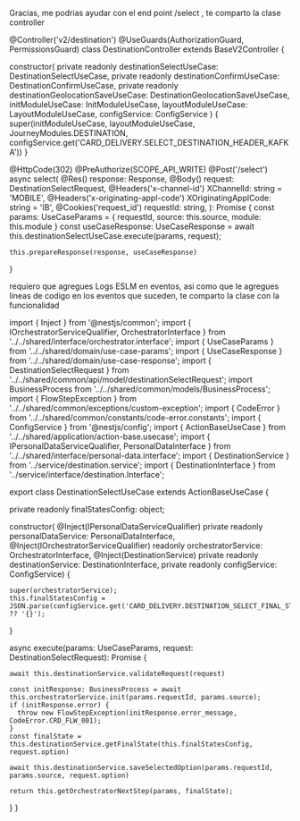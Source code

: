 Gracias, me podrias ayudar con el end point /select , te comparto la clase controller 

@Controller('v2/destination')
@UseGuards(AuthorizationGuard, PermissionsGuard)
class DestinationController extends BaseV2Controller {

  constructor(
    private readonly destinationSelectUseCase: DestinationSelectUseCase,
    private readonly destinationConfirmUseCase: DestinationConfirmUseCase,
    private readonly destinationGeolocationSaveUseCase: DestinationGeolocationSaveUseCase,
    initModuleUseCase: InitModuleUseCase,
    layoutModuleUseCase: LayoutModuleUseCase,
    configService: ConfigService
  ) {
    super(initModuleUseCase, layoutModuleUseCase, JourneyModules.DESTINATION, configService.get('CARD_DELIVERY.SELECT_DESTINATION_HEADER_KAFKA'))
  }

  @HttpCode(302)
  @PreAuthorize(SCOPE_API_WRITE)
  @Post('/select')
  async select(
    @Res() response: Response,
    @Body() request: DestinationSelectRequest,
    @Headers('x-channel-id') XChannelId: string = 'MOBILE',
    @Headers('x-originating-appl-code') XOriginatingApplCode: string = 'IB',
    @Cookies('request_id') requestId: string,
  ): Promise<void> {
    const params: UseCaseParams = {
      requestId,
      source: this.source,
      module: this.module
    }
    const useCaseResponse: UseCaseResponse = await this.destinationSelectUseCase.execute(params, request);

    this.prepareResponse(response, useCaseResponse)
  }
  


requiero que agregues Logs ESLM en eventos, asi como  que le agregues lineas de codigo en los eventos que suceden, te comparto la clase con la funcionalidad
  
import { Inject } from '@nestjs/common';
import { IOrchestratorServiceQualifier, OrchestratorInterface } from '../../shared/interface/orchestrator.interface';
import { UseCaseParams } from '../../shared/domain/use-case-params';
import { UseCaseResponse } from '../../shared/domain/use-case-response';
import { DestinationSelectRequest } from '../../shared/common/api/model/destinationSelectRequest';
import BusinessProcess from '../../shared/common/models/BusinessProcess';
import { FlowStepException } from '../../shared/common/exceptions/custom-exception';
import { CodeError } from '../../shared/common/constants/code-error.constants';
import { ConfigService } from '@nestjs/config';
import { ActionBaseUseCase } from '../../shared/application/action-base.usecase';
import { IPersonalDataServiceQualifier, PersonalDataInterface } from '../../shared/interface/personal-data.interface';
import { DestinationService } from '../service/destination.service';
import { DestinationInterface } from '../service/interface/destination.Interface';

export class DestinationSelectUseCase extends ActionBaseUseCase {

  private readonly finalStatesConfig: object;

  constructor(
    @Inject(IPersonalDataServiceQualifier) private readonly personalDataService: PersonalDataInterface,
    @Inject(IOrchestratorServiceQualifier) readonly orchestratorService: OrchestratorInterface,
    @Inject(DestinationService) private readonly destinationService: DestinationInterface,
    private readonly configService: ConfigService) {

    super(orchestratorService);
    this.finalStatesConfig = JSON.parse(configService.get('CARD_DELIVERY.DESTINATION_SELECT_FINAL_STATES') ?? '{}');
  }

  async execute(params: UseCaseParams, request: DestinationSelectRequest): Promise<UseCaseResponse> {

    await this.destinationService.validateRequest(request)

    const initResponse: BusinessProcess = await this.orchestratorService.init(params.requestId, params.source);
    if (initResponse.error) {
      throw new FlowStepException(initResponse.error_message, CodeError.CRD_FLW_001);
    }
    const finalState = this.destinationService.getFinalState(this.finalStatesConfig, request.option)

    await this.destinationService.saveSelectedOption(params.requestId, params.source, request.option)

    return this.getOrchestratorNextStep(params, finalState);
  }
}
